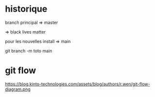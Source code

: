 # historique

branch principal => master 

=> black lives matter

pour les nouvelles install => main 

git branch -m toto main

# git flow 

https://blog.kinto-technologies.com/assets/blog/authors/r.wen/git-flow-diagram.png